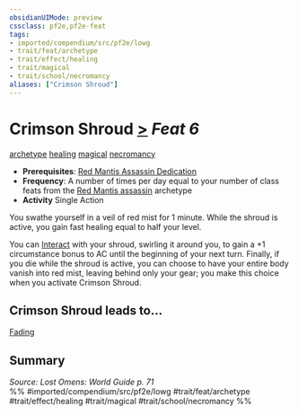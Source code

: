 ```yaml
---
obsidianUIMode: preview
cssclass: pf2e,pf2e-feat
tags:
- imported/compendium/src/pf2e/lowg
- trait/feat/archetype
- trait/effect/healing
- trait/magical
- trait/school/necromancy
aliases: ["Crimson Shroud"]
---
```

# Crimson Shroud  [>](chapter-9-playing-the-game.md#Actions "Single Action") *Feat 6*  
[archetype](archetype.md)  [healing](healing.md)  [magical](magical.md)  [necromancy](necromancy.md)  

- **Prerequisites**: [Red Mantis Assassin Dedication](red-mantis-assassin-dedication-lowg.md)
- **Frequency**: A number of times per day equal to your number of class feats from the [Red Mantis assassin](../character/archetypes/red-mantis-assassin-aoe3.md) archetype
- **Activity** Single Action

You swathe yourself in a veil of red mist for 1 minute. While the shroud is active, you gain fast healing equal to half your level.

You can [Interact](interact.md) with your shroud, swirling it around you, to gain a +1 circumstance bonus to AC until the beginning of your next turn. Finally, if you die while the shroud is active, you can choose to have your entire body vanish into red mist, leaving behind only your gear; you make this choice when you activate Crimson Shroud.

## Crimson Shroud leads to...

[Fading](fading-lol.md)

## Summary

*Source: Lost Omens: World Guide p. 71*  
%% #imported/compendium/src/pf2e/lowg #trait/feat/archetype #trait/effect/healing #trait/magical #trait/school/necromancy %%